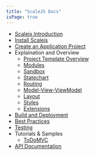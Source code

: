 ```yaml
---
title: "ScaleJS Docs"
isPage: true
---
```




* [Scalejs Introduction](./intro.html)
* [Install Scalejs](./install.html)
* [Create an Application Project](./project.html)
* Explaination and Overview
  * [Project Template Overview](./template.html)
  * [Modules](./modules.html)
  * [Sandbox](./sandbox.html)
  * [Statechart](./statechart.html)
  * [Routing](./routing.html)
  * [Model-View-ViewModel](./mvvm.html)
  * [Layout](./layout.html)
  * [Styles](./styles.html)
  * [Extensions](./extensions.html)
* [Build and Deployment](./build.html)
* [Best Practices](./best.html)
* [Testing](./test.html)
* Tutorials & Samples
    * [ToDoMVC](./todomvc.html)
* [API Documentation](./api.html)
